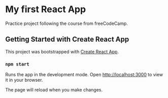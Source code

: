 # My first React App
Practice project following the course from freeCodeCamp.

## Getting Started with Create React App

This project was bootstrapped with [Create React App](https://github.com/facebook/create-react-app).

### `npm start`

Runs the app in the development mode.
Open [http://localhost:3000](http://localhost:3000) to view it in your browser.

The page will reload when you make changes.